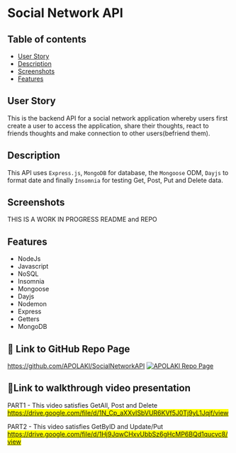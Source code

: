 # Social Network API

## Table of contents
* [User Story](#user-story)
* [Description](#description)
* [Screenshots](#screenshots)
* [Features](#features)


## User Story

This is the backend API for a social network application whereby users first create a user to access the application, share their thoughts, react to friends thoughts and make connection to other users(befriend them).

## Description

This API uses `Express.js`, `MongoDB` for database, the `Mongoose` ODM, `Dayjs` to format date and finally `Insomnia` for testing Get, Post, Put and Delete data.


## Screenshots

THIS IS A WORK IN PROGRESS README and REPO


## Features
* NodeJs
* Javascript
* NoSQL
* Insomnia
* Mongoose
* Dayjs
* Nodemon
* Express
* Getters
* MongoDB


## 🔗 Link to GitHub Repo Page
https://github.com/APOLAKl/SocialNetworkAPI   [![APOLAKl Repo Page](https://img.shields.io/github/stars/APOLAKl/SocialNetworkAPI?style=social)](https://github.com/APOLAKl/SocialNetworkAPI)

## 🔗Link to walkthrough video presentation

PART1 - This video satisfies GetAll, Post and Delete
<mark>https://drive.google.com/file/d/1N_Cp_aXXvISbVUR6KVf5J0Tj9yL1Jqjf/view</mark>

PART2 - This video satisfies GetByID and Update/Put
<mark>https://drive.google.com/file/d/1Hj9JqwCHxvUbbSz6gHcMP6BQd1qucvc8/view</mark>
